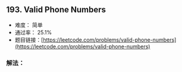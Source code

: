 ## 193. Valid Phone Numbers


- 难度： 简单
- 通过率： 25.1%
- 题目链接：[https://leetcode.com/problems/valid-phone-numbers](https://leetcode.com/problems/valid-phone-numbers)



### 解法：